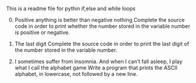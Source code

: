 This is a readme file for pythin if,else and while  loops

0. Positive anything is better than negative nothing
Complete the source code in order to print whether the number stored in the variable number is positive or negative.

1. The last digit
Complete the source code in order to print the last digit of the number stored in the variable number.

2. I sometimes suffer from insomnia. And when I can't fall asleep, I play what I call the alphabet game
Write a program that prints the ASCII alphabet, in lowercase, not followed by a new line.
